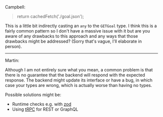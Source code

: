 Campbell:
> return cachedFetch<GETGoal>('./goal.json');

This is a little bit indirectly casting an `any` to the `GETGoal` type. I think this is a fairly common pattern so I don't have a massive issue with it but are you aware of any drawbacks to this approach and any ways that those drawbacks might be addressed? (Sorry that's vague, I'll elaborate in person).

*** 

Martin:

Although I am not entirely sure what you mean, a common problem is that there is no guarantee that the backend will respond with the expected response. The backend might update its interface or have a bug, in which case your types are wrong, which is actually worse than having no types.

Possible solutions might be:
- Runtime checks e.g. with [zod](https://github.com/colinhacks/zod)
- Using [tRPC](https://github.com/trpc/trpc) for REST or GraphQL
